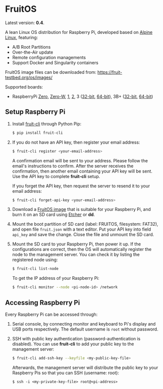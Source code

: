 # FruitOS

Latest version: <b>0.4</b>.

A lean Linux OS distribution for Raspberry Pi, developed based on
[Alpine Linux](https://alpinelinux.org), featuring:

- A/B Root Partitions
- Over-the-Air update
- Remote configuration managements
- Support Docker and Singularity containers

FruitOS image files can be downloaded from: https://fruit-testbed.org/os/images/

Supported boards:
- RaspberryPi [Zero](https://fruit-testbed.org/os/images/fruitos-0.4.0-raspberrypi0.img.gz), [Zero-W](https://fruit-testbed.org/os/images/fruitos-0.4.0-raspberrypi0.img.gz), [1](https://fruit-testbed.org/os/images/fruitos-0.4.0-raspberrypi1.img.gz), [2](https://fruit-testbed.org/os/images/fruitos-0.4.0-raspberrypi2.img.gz), 3 ([32-bit](https://fruit-testbed.org/os/images/fruitos-0.4.0-raspberrypi3.img.gz), [64-bit](https://fruit-testbed.org/os/images/fruitos-0.4.0-raspberrypi3-aarch64.img.gz)), 3B+ ([32-bit](https://fruit-testbed.org/os/images/fruitos-0.4.0-raspberrypi3.img.gz), [64-bit](https://fruit-testbed.org/os/images/fruitos-0.4.0-raspberrypi3-aarch64.img.gz))


## Setup Raspberry Pi

1. Install [fruit-cli](https://github.com/fruit-testbed/fruit-cli) through Python Pip:

    ```sh
    $ pip install fruit-cli
    ```

2. If you do not have an API key, then register your email address:

    ```sh
    $ fruit-cli register <your-email-address>
    ```
    
    A confirmation email will be sent to your address. Please follow the email's instructions to confirm.
    After the server receives the confirmation, then another email containing your API key will be sent.
    Use the API key to complete **fruit-cli** setup.
    
    If you forget the API key, then request the server to resend it to your email address:
    
    ```sh
    $ fruit-cli forget-api-key <your-email-address>
    ```

3. Download a [FruitOS image](https://fruit-testbed.org/os/images) that is suitable for your Raspberry Pi,
   and burn it on an SD card using [Etcher](https://etcher.io) or **dd**.

4. Mount the boot partition of SD card (label: FRUITOS, filesystem: FAT32), and open file `fruit.json`
   with a text editor. Put your API key into field `api_key` and save the change. Close the file and
   unmount the SD card.

5. Mount the SD card to your Raspberry Pi, then power it up. If the configurations are correct, then
   the OS will automatically register the node to the management server. You can check it by listing
   the registered node using:
   
   ```sh
   $ fruit-cli list-node
   ```
   
   To get the IP address of your Raspberry Pi:
   
   ```sh
   $ fruit-cli monitor --node <pi-node-id> /network
   ```


## Accessing Raspberry Pi

Every Raspberry Pi can be accessed through:

1. Serial console, by connecting monitor and keyboard to Pi's display and USB ports respectively.
   The default username is `root` without password.

2. SSH with public key authentication (password-authentication is disabled). You can use **fruit-cli**
   to add your public key to the management server:
   
   ```sh
   $ fruit-cli add-ssh-key --keyfile <my-public-key-file>
   ```
   
   Afterwards, the management server will distribute the public key to your Raspberry Pis so that you
   can SSH (username: root):
   
   ```
   $ ssh -i <my-private-key-file> root@<pi-address>
   ```
